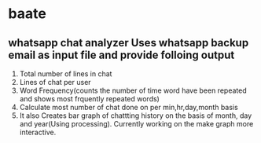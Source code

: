 # baate
whatsapp chat analyzer
Uses whatsapp backup email as input file and provide folloing output
------------------------------------------------------
1. Total number of lines in chat
2. Lines of chat per user
3. Word Frequency(counts the number of time word have been repeated and shows most frquently repeated words)
4. Calculate most number of chat done on  per min,hr,day,month basis 
5. It also Creates bar graph of chattting history on the basis of month, day and year(Using processing).
 Currently working on the make graph more interactive. 
